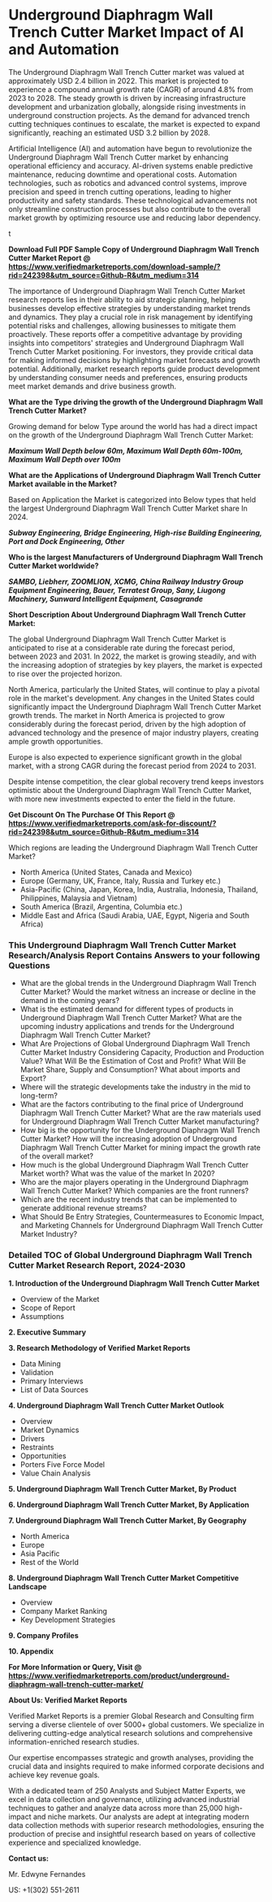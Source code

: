 <meta name="title" content="Global Underground Diaphragm Wall Trench Cutter Market Impact of AI and Automation"><meta name="description" content="The Underground Diaphragm Wall Trench Cutter market was valued at approximately USD 2.4 billion in 2022. This market is projected to experience a compound annual growt"><meta name="title" content="Underground Diaphragm Wall Trench Cutter Market Size, Share, Scope, Trends, Growth, Opportunities, Analysis, Forecast"><h1>Underground Diaphragm Wall Trench Cutter Market Impact of AI and Automation</h1><p>The Underground Diaphragm Wall Trench Cutter market was valued at approximately USD 2.4 billion in 2022. This market is projected to experience a compound annual growth rate (CAGR) of around 4.8% from 2023 to 2028. The steady growth is driven by increasing infrastructure development and urbanization globally, alongside rising investments in underground construction projects. As the demand for advanced trench cutting techniques continues to escalate, the market is expected to expand significantly, reaching an estimated USD 3.2 billion by 2028.</p><p>Artificial Intelligence (AI) and automation have begun to revolutionize the Underground Diaphragm Wall Trench Cutter market by enhancing operational efficiency and accuracy. AI-driven systems enable predictive maintenance, reducing downtime and operational costs. Automation technologies, such as robotics and advanced control systems, improve precision and speed in trench cutting operations, leading to higher productivity and safety standards. These technological advancements not only streamline construction processes but also contribute to the overall market growth by optimizing resource use and reducing labor dependency.</p>t</p><p id="" class=""><strong>Download Full PDF Sample Copy of Underground Diaphragm Wall Trench Cutter Market Report @ <a href="https://www.verifiedmarketreports.com/download-sample/?rid=242398&utm_source=Github-R&utm_medium=314" target="_blank">https://www.verifiedmarketreports.com/download-sample/?rid=242398&utm_source=Github-R&utm_medium=314</a></strong></p><p>The importance of&nbsp;Underground Diaphragm Wall Trench Cutter Market research reports lies in their ability to aid strategic planning, helping businesses develop effective strategies by understanding market trends and dynamics. They play a crucial role in risk management by identifying potential risks and challenges, allowing businesses to mitigate them proactively. These reports offer a competitive advantage by providing insights into competitors' strategies and Underground Diaphragm Wall Trench Cutter Market positioning. For investors, they provide critical data for making informed decisions by highlighting market forecasts and growth potential. Additionally, market research reports guide product development by understanding consumer needs and preferences, ensuring products meet market demands and drive business growth.</p><p><strong>What are the&nbsp;Type driving the growth of the Underground Diaphragm Wall Trench Cutter Market?</strong></p><p id="" class="">Growing demand for below Type around the world has had a direct impact on the growth of the Underground Diaphragm Wall Trench Cutter Market:</p><em><strong>Maximum Wall Depth below 60m, Maximum Wall Depth 60m-100m, Maximum Wall Depth over 100m</strong></em></p><strong>What are the&nbsp;Applications&nbsp;of Underground Diaphragm Wall Trench Cutter Market available in the Market?</strong></p><p id="" class="">Based on Application the Market is categorized into Below types that held the largest Underground Diaphragm Wall Trench Cutter Market share In 2024.</p><em><strong>Subway Engineering, Bridge Engineering, High-rise Building Engineering, Port and Dock Engineering, Other</strong></em></p><strong>Who is the largest Manufacturers of Underground Diaphragm Wall Trench Cutter Market worldwide?</strong></p><p><em><strong>SAMBO, Liebherr, ZOOMLION, XCMG, China Railway Industry Group Equipment Engineering, Bauer, Terratest Group, Sany, Liugong Machinery, Sunward Intelligent Equipment, Casagrande</strong></em></p><p id="" class=""><strong>Short Description About Underground Diaphragm Wall Trench Cutter Market:</strong></p><p>The global Underground Diaphragm Wall Trench Cutter Market is anticipated to rise at a considerable rate during the forecast period, between 2023 and 2031. In 2022, the market is growing steadily, and with the increasing adoption of strategies by key players, the market is expected to rise over the projected horizon.</p><p>North America, particularly the United States, will continue to play a pivotal role in the market's development. Any changes in the United States could significantly impact the Underground Diaphragm Wall Trench Cutter Market growth trends. The market in North America is projected to grow considerably during the forecast period, driven by the high adoption of advanced technology and the presence of major industry players, creating ample growth opportunities.</p><p>Europe is also expected to experience significant growth in the global market, with a strong CAGR during the forecast period from 2024 to 2031.</p><p>Despite intense competition, the clear global recovery trend keeps investors optimistic about the Underground Diaphragm Wall Trench Cutter Market, with more new investments expected to enter the field in the future.</p><p id="" class=""><strong>Get Discount On The Purchase Of This Report @ <a href="https://www.verifiedmarketreports.com/ask-for-discount/?rid=242398&utm_source=Github-R&utm_medium=314" target="_blank">https://www.verifiedmarketreports.com/ask-for-discount/?rid=242398&utm_source=Github-R&utm_medium=314</a></strong></p>Which regions are leading the Underground Diaphragm Wall Trench Cutter Market?</p><ul><li>North America (United States, Canada and Mexico)</li><li>Europe (Germany, UK, France, Italy, Russia and Turkey etc.)</li><li>Asia-Pacific (China, Japan, Korea, India, Australia, Indonesia, Thailand, Philippines, Malaysia and Vietnam)</li><li>South America (Brazil, Argentina, Columbia etc.)</li><li>Middle East and Africa (Saudi Arabia, UAE, Egypt, Nigeria and South Africa)</li></ul><h3 id="" class="">This Underground Diaphragm Wall Trench Cutter Market Research/Analysis Report Contains Answers to your following Questions</h3><ul><li>What are the global trends in the Underground Diaphragm Wall Trench Cutter Market? Would the market witness an increase or decline in the demand in the coming years?</li><li>What is the estimated demand for different types of products in Underground Diaphragm Wall Trench Cutter Market? What are the upcoming industry applications and trends for the Underground Diaphragm Wall Trench Cutter Market?</li><li>What Are Projections of Global Underground Diaphragm Wall Trench Cutter Market Industry Considering Capacity, Production and Production Value? What Will Be the Estimation of Cost and Profit? What Will Be Market Share, Supply and Consumption? What about imports and Export?</li><li>Where will the strategic developments take the industry in the mid to long-term?</li><li>What are the factors contributing to the final price of Underground Diaphragm Wall Trench Cutter Market? What are the raw materials used for Underground Diaphragm Wall Trench Cutter Market manufacturing?</li><li>How big is the opportunity for the Underground Diaphragm Wall Trench Cutter Market? How will the increasing adoption of Underground Diaphragm Wall Trench Cutter Market for mining impact the growth rate of the overall market?</li><li>How much is the global Underground Diaphragm Wall Trench Cutter Market worth? What was the value of the market In 2020?</li><li>Who are the major players operating in the Underground Diaphragm Wall Trench Cutter Market? Which companies are the front runners?</li><li>Which are the recent industry trends that can be implemented to generate additional revenue streams?</li><li>What Should Be Entry Strategies, Countermeasures to Economic Impact, and Marketing Channels for Underground Diaphragm Wall Trench Cutter Market Industry?</li></ul><h3 id="" class="">Detailed TOC of Global Underground Diaphragm Wall Trench Cutter Market Research Report, 2024-2030</h3><p id="" class=""><strong>1. Introduction of the Underground Diaphragm Wall Trench Cutter Market</strong></p><ul><li>Overview of the Market</li><li>Scope of Report</li><li>Assumptions</li></ul><p id="" class=""><strong>2. Executive Summary</strong></p><p id="" class=""><strong>3. Research Methodology of Verified Market Reports</strong></p><ul><li>Data Mining</li><li>Validation</li><li>Primary Interviews</li><li>List of Data Sources</li></ul><p id="" class=""><strong>4. Underground Diaphragm Wall Trench Cutter Market Outlook</strong></p><ul><li>Overview</li><li>Market Dynamics</li><li>Drivers</li><li>Restraints</li><li>Opportunities</li><li>Porters Five Force Model</li><li>Value Chain Analysis</li></ul><p id="" class=""><strong>5. Underground Diaphragm Wall Trench Cutter Market, By Product</strong></p><p id="" class=""><strong>6. Underground Diaphragm Wall Trench Cutter Market, By Application</strong></p><p id="" class=""><strong>7. Underground Diaphragm Wall Trench Cutter Market, By Geography</strong></p><ul><li>North America</li><li>Europe</li><li>Asia Pacific</li><li>Rest of the World</li></ul><p id="" class=""><strong>8. Underground Diaphragm Wall Trench Cutter Market Competitive Landscape</strong></p><ul><li>Overview</li><li>Company Market Ranking</li><li>Key Development Strategies</li></ul><p id="" class=""><strong>9. Company Profiles</strong></p><p id="" class=""><strong>10. Appendix</strong></p><p id="" class=""><strong>For More Information or Query, Visit @ <a href="https://www.verifiedmarketreports.com/product/underground-diaphragm-wall-trench-cutter-market/" target="_blank">https://www.verifiedmarketreports.com/product/underground-diaphragm-wall-trench-cutter-market/</a></strong></p><p id="" class=""><strong>About Us: Verified Market Reports</strong></p><p id="" class="">Verified Market Reports is a premier Global Research and Consulting firm serving a diverse clientele of over 5000+ global customers. We specialize in delivering cutting-edge analytical research solutions and comprehensive information-enriched research studies.</p><p id="" class="">Our expertise encompasses strategic and growth analyses, providing the crucial data and insights required to make informed corporate decisions and achieve key revenue goals.</p><p id="" class="">With a dedicated team of 250 Analysts and Subject Matter Experts, we excel in data collection and governance, utilizing advanced industrial techniques to gather and analyze data across more than 25,000 high-impact and niche markets. Our analysts are adept at integrating modern data collection methods with superior research methodologies, ensuring the production of precise and insightful research based on years of collective experience and specialized knowledge.</p><p id="" class=""><strong>Contact us:</strong></p><p id="" class="">Mr. Edwyne Fernandes</p><p id="" class="">US: +1(302) 551-2611</p>